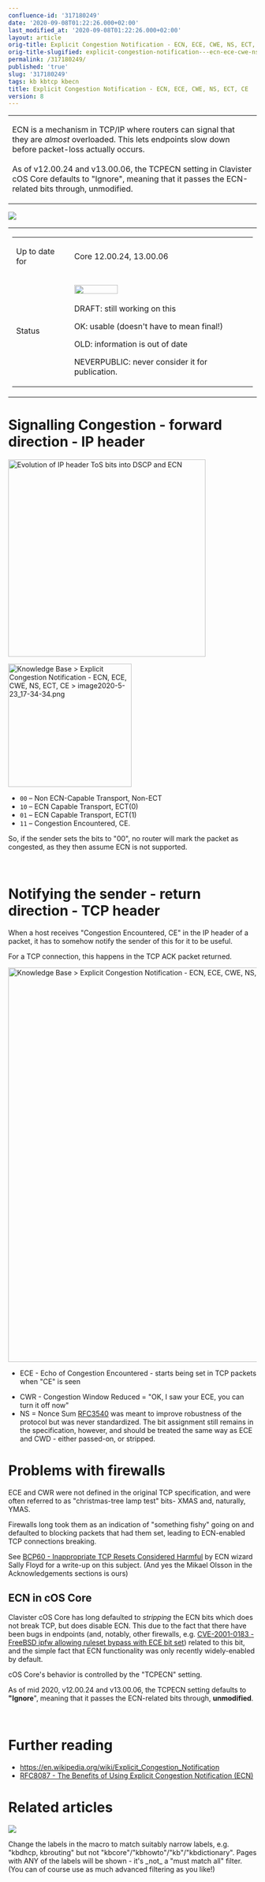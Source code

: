 ```yaml
---
confluence-id: '317180249'
date: '2020-09-08T01:22:26.000+02:00'
last_modified_at: '2020-09-08T01:22:26.000+02:00'
layout: article
orig-title: Explicit Congestion Notification - ECN, ECE, CWE, NS, ECT, CE
orig-title-slugified: explicit-congestion-notification---ecn-ece-cwe-ns-ect-ce
permalink: /317180249/
published: 'true'
slug: '317180249'
tags: kb kbtcp kbecn
title: Explicit Congestion Notification - ECN, ECE, CWE, NS, ECT, CE
version: 8
---
```


<div class="contentLayout2">
<div class="columnLayout two-equal" data-layout="two-equal">
<div class="cell normal" data-type="normal">
<div class="innerCell">
<table class="wysiwyg-macro" data-macro-name="excerpt" data-macro-id="2a6e168f-b284-4015-a70f-5110bdc4ede8" data-macro-parameters="atlassian-macro-output-type=INLINE" data-macro-schema-version="1" style="background-image: url(/plugins/servlet/confluence/placeholder/macro-heading?definition=e2V4Y2VycHQ6YXRsYXNzaWFuLW1hY3JvLW91dHB1dC10eXBlPUlOTElORX0&amp;locale=en_GB&amp;version=2); background-repeat: no-repeat;" data-macro-body-type="RICH_TEXT"><tr><td class="wysiwyg-macro-body"><p>ECN is a mechanism in TCP/IP where routers can signal that they are <em>almost</em> overloaded. This lets endpoints slow down before packet-loss actually occurs.<br /><br />As of v12.00.24 and v13.00.06, the TCPECN setting in Clavister cOS Core defaults to &quot;Ignore&quot;, meaning that it passes the ECN-related bits through, unmodified.</p></td></tr></table><p><img class="editor-inline-macro" src="/plugins/servlet/confluence/placeholder/macro?definition=e3RvY30&amp;locale=en_GB&amp;version=2" data-macro-name="toc" data-macro-id="b14ec6bf-c24f-4c52-ae96-1779f5f720df" data-macro-schema-version="1"></p></div>
</div>
<div class="cell normal" data-type="normal">
<div class="innerCell">
<table class="wysiwyg-macro" data-macro-name="details" data-macro-id="d6c80c04-42e9-45c0-8446-1df87ed8ca22" data-macro-schema-version="1" style="background-image: url(/plugins/servlet/confluence/placeholder/macro-heading?definition=e2RldGFpbHN9&amp;locale=en_GB&amp;version=2); background-repeat: no-repeat;" data-macro-body-type="RICH_TEXT"><tr><td class="wysiwyg-macro-body"><table class="wrapped confluenceTable"><colgroup> <col /> <col /> </colgroup><tbody><tr><td class="confluenceTd"><p>Up to date for</p></td><td class="confluenceTd"><p>Core 12.00.24, 13.00.06</p></td></tr><tr><td colspan="1" class="confluenceTd">Status</td><td colspan="1" class="confluenceTd"><div class="content-wrapper"><p><img class="editor-inline-macro" height="18" width="88" src="/plugins/servlet/status-macro/placeholder?title=OK&amp;colour=Green" data-macro-name="status" data-macro-id="000e7e8f-43e7-42ba-90a3-a0bc34ddfd27" data-macro-parameters="colour=Green|title=OK" data-macro-schema-version="1"> </p><p><span class="text-placeholder">DRAFT: still working on this </span></p><p><span class="text-placeholder">OK: usable (doesn't have to mean final!) </span></p><p><span class="text-placeholder">OLD: information is out of date </span></p><p><span class="text-placeholder">NEVERPUBLIC: never consider it for publication.</span></p></div></td></tr></tbody></table></td></tr></table></div>
</div>
</div>
<div class="columnLayout single" data-layout="single">
<div class="cell normal" data-type="normal">
<div class="innerCell">
<h1>Signalling Congestion - forward direction - IP header</h1><p><img class="confluence-embedded-image image-right" alt="Evolution of IP header ToS bits into DSCP and ECN" width="400" src="/download/attachments/317180249/ip-header-ecn-bits-history.svg?version=5&amp;modificationDate=1590411124000&amp;api=v2" data-image-src="/download/attachments/317180249/ip-header-ecn-bits-history.svg?version=5&amp;modificationDate=1590411124000&amp;api=v2" data-unresolved-comment-count="0" data-linked-resource-id="317180453" data-linked-resource-version="5" data-linked-resource-type="attachment" data-linked-resource-default-alias="ip-header-ecn-bits-history.svg" data-base-url="http://wiki.clavister.com" data-linked-resource-content-type="image/svg+xml" data-linked-resource-container-id="317180249" data-linked-resource-container-version="8" title="Knowledge Base > Explicit Congestion Notification - ECN, ECE, CWE, NS, ECT, CE > ip-header-ecn-bits-history.svg (Evolution of IP header ToS bits into DSCP and ECN)" data-location="Knowledge Base > Explicit Congestion Notification - ECN, ECE, CWE, NS, ECT, CE > ip-header-ecn-bits-history.svg" data-element-title="Evolution of IP header ToS bits into DSCP and ECN"></p><p><img class="confluence-embedded-image" height="250" src="/download/attachments/317180249/image2020-5-23_17-34-34.png?version=1&amp;modificationDate=1590250303000&amp;api=v2" data-image-src="/download/attachments/317180249/image2020-5-23_17-34-34.png?version=1&amp;modificationDate=1590250303000&amp;api=v2" data-unresolved-comment-count="0" data-linked-resource-id="317180247" data-linked-resource-version="1" data-linked-resource-type="attachment" data-linked-resource-default-alias="image2020-5-23_17-34-34.png" data-base-url="http://wiki.clavister.com" data-linked-resource-content-type="image/png" data-linked-resource-container-id="317180249" data-linked-resource-container-version="8" title="Knowledge Base > Explicit Congestion Notification - ECN, ECE, CWE, NS, ECT, CE > image2020-5-23_17-34-34.png" data-location="Knowledge Base > Explicit Congestion Notification - ECN, ECE, CWE, NS, ECT, CE > image2020-5-23_17-34-34.png" data-image-height="362" data-image-width="1117"></p><ul><li><code>00</code> – Non ECN-Capable Transport, Non-ECT</li><li><code>10</code> – ECN Capable Transport, ECT(0)</li><li><code>01</code> – ECN Capable Transport, ECT(1)</li><li><code>11</code> – Congestion Encountered, CE.</li></ul><p>So, if the sender sets the bits to &quot;00&quot;, no router will mark the packet as congested, as they then assume ECN is not supported.</p><p><br /></p><h1>Notifying the sender - return direction - TCP header</h1><p>When a host receives &quot;Congestion Encountered, CE&quot; in the IP header of a packet, it has to somehow notify the sender of this for it to be useful.</p><p>For a TCP connection, this happens in the TCP ACK packet returned.</p><p><img class="confluence-embedded-image" width="800" src="/download/attachments/317180249/image2020-5-23_17-48-51.png?version=1&amp;modificationDate=1590250303000&amp;api=v2" data-image-src="/download/attachments/317180249/image2020-5-23_17-48-51.png?version=1&amp;modificationDate=1590250303000&amp;api=v2" data-unresolved-comment-count="0" data-linked-resource-id="317180248" data-linked-resource-version="1" data-linked-resource-type="attachment" data-linked-resource-default-alias="image2020-5-23_17-48-51.png" data-base-url="http://wiki.clavister.com" data-linked-resource-content-type="image/png" data-linked-resource-container-id="317180249" data-linked-resource-container-version="8" title="Knowledge Base > Explicit Congestion Notification - ECN, ECE, CWE, NS, ECT, CE > image2020-5-23_17-48-51.png" data-location="Knowledge Base > Explicit Congestion Notification - ECN, ECE, CWE, NS, ECT, CE > image2020-5-23_17-48-51.png" data-image-height="258" data-image-width="955"></p><ul><li><p>ECE - Echo of Congestion Encountered - starts being set in TCP packets when &quot;CE&quot; is seen</p></li><li>CWR - Congestion Window Reduced = &quot;OK, I saw your ECE, you can turn it off now&quot;</li><li>NS = Nonce Sum <a href="https://tools.ietf.org/html/rfc3540">RFC3540</a> was meant to improve robustness of the protocol but was never standardized. The bit assignment still remains in the specification, however, and should be treated the same way as ECE and CWD - either passed-on, or stripped.</li></ul><h1>Problems with firewalls</h1><p>ECE and CWR were not defined in the original TCP specification, and were often referred to as &quot;christmas-tree lamp test&quot; bits- XMAS and, naturally, YMAS.</p><p>Firewalls long took them as an indication of &quot;something fishy&quot; going on and defaulted to blocking packets that had them set, leading to ECN-enabled TCP connections breaking.</p><p>See <a href="https://tools.ietf.org/html/bcp60">BCP60 - Inappropriate TCP Resets Considered Harmful</a> by ECN wizard Sally Floyd for a write-up on this subject. (And yes the Mikael Olsson in the Acknowledgements sections is ours)</p><h2>ECN in cOS Core</h2><p>Clavister cOS Core has long defaulted to <em>stripping</em> the ECN bits which does not break TCP, but does disable ECN. This due to the fact that there have been bugs in endpoints (and, notably, other firewalls, e.g. <a href="https://cve.mitre.org/cgi-bin/cvename.cgi?name=CVE-2001-0183">CVE-2001-0183 - FreeBSD ipfw allowing ruleset bypass with ECE bit set</a>) related to this bit, and the simple fact that ECN functionality was only recently widely-enabled by default.</p><p>cOS Core's behavior is controlled by the &quot;TCPECN&quot; setting.</p><p>As of mid 2020, v12.00.24 and v13.00.06, the TCPECN setting defaults to <strong>&quot;Ignore</strong>&quot;, meaning that it passes the ECN-related bits through, <strong>unmodified</strong>.</p><p><br /></p><h1>Further reading</h1><ul><li><a href="https://en.wikipedia.org/wiki/Explicit_Congestion_Notification">https://en.wikipedia.org/wiki/Explicit_Congestion_Notification</a></li><li><a href="https://tools.ietf.org/html/rfc8087">RFC8087 - The Benefits of Using Explicit Congestion Notification (ECN)</a></li></ul></div>
</div>
</div>
<div class="columnLayout single" data-layout="single">
<div class="cell normal" data-type="normal">
<div class="innerCell">
<h1>Related articles</h1><p><img class="editor-inline-macro" src="/plugins/servlet/confluence/placeholder/macro?definition=e2NvbnRlbnRieWxhYmVsOnNvcnQ9bW9kaWZpZWR8ZXhjZXJwdFR5cGU9cmljaCBjb250ZW50fGNxbD1sYWJlbCBpbiAoImtidGNwIiwia2JlY24iKSBhbmQgdHlwZSA9ICJwYWdlIn0&amp;locale=en_GB&amp;version=2" data-macro-name="contentbylabel" data-macro-id="cc15d669-a127-47d6-b309-0399a017f1db" data-macro-parameters="cql=label in (&quot;kbtcp&quot;,&quot;kbecn&quot;) and type \= &quot;page&quot;|excerptType=rich content|sort=modified" data-macro-schema-version="3"></p><p><span class="text-placeholder"> Change the labels in the macro to match suitably narrow labels, e.g. "kbdhcp, kbrouting" but not "kbcore"/"kbhowto"/"kb"/"kbdictionary". Pages with ANY of the labels will be shown - it's _not_ a "must match all" filter. (You can of course use as much advanced filtering as you like!) </span></p><p><br /></p><p><br /></p></div>
</div>
</div>
</div>